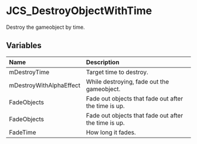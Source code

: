 # JCS_DestroyObjectWithTime

Destroy the gameobject by time.

## Variables

| Name                    | Description                                          |
|:------------------------|:-----------------------------------------------------|
| mDestroyTime            | Target time to destroy.                              |
| mDestroyWithAlphaEffect | While destroying, fade out the gameobject.           |
| FadeObjects             | Fade out objects that fade out after the time is up. |
| FadeObjects             | Fade out objects that fade out after the time is up. |
| FadeTime                | How long it fades.                                   |
